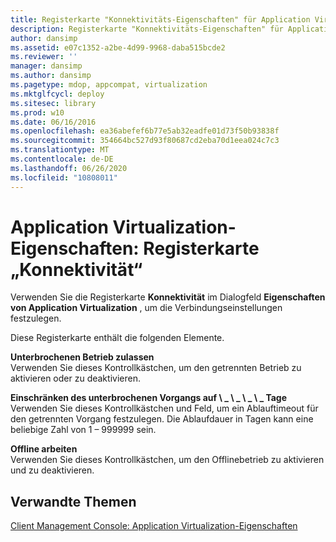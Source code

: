 ```yaml
---
title: Registerkarte "Konnektivitäts-Eigenschaften" für Application Virtualization
description: Registerkarte "Konnektivitäts-Eigenschaften" für Application Virtualization
author: dansimp
ms.assetid: e07c1352-a2be-4d99-9968-daba515bcde2
ms.reviewer: ''
manager: dansimp
ms.author: dansimp
ms.pagetype: mdop, appcompat, virtualization
ms.mktglfcycl: deploy
ms.sitesec: library
ms.prod: w10
ms.date: 06/16/2016
ms.openlocfilehash: ea36abefef6b77e5ab32eadfe01d73f50b93838f
ms.sourcegitcommit: 354664bc527d93f80687cd2eba70d1eea024c7c3
ms.translationtype: MT
ms.contentlocale: de-DE
ms.lasthandoff: 06/26/2020
ms.locfileid: "10808011"
---
```

# Application Virtualization-Eigenschaften: Registerkarte „Konnektivität“


Verwenden Sie die Registerkarte **Konnektivität** im Dialogfeld **Eigenschaften von Application Virtualization** , um die Verbindungseinstellungen festzulegen.

Diese Registerkarte enthält die folgenden Elemente.

<a href="" id="allow-disconnected-operation"></a>**Unterbrochenen Betrieb zulassen**  
Verwenden Sie dieses Kontrollkästchen, um den getrennten Betrieb zu aktivieren oder zu deaktivieren.

<a href="" id="limit-disconnected-operation-to------days"></a>**Einschränken des unterbrochenen Vorgangs auf \ _ \ _ \ _ \ _ Tage**  
Verwenden Sie dieses Kontrollkästchen und Feld, um ein Ablauftimeout für den getrennten Vorgang festzulegen. Die Ablaufdauer in Tagen kann eine beliebige Zahl von 1 – 999999 sein.

<a href="" id="work-offline"></a>**Offline arbeiten**  
Verwenden Sie dieses Kontrollkästchen, um den Offlinebetrieb zu aktivieren und zu deaktivieren.

## Verwandte Themen


[Client Management Console: Application Virtualization-Eigenschaften](client-management-console-application-virtualization-properties.md)

 

 





